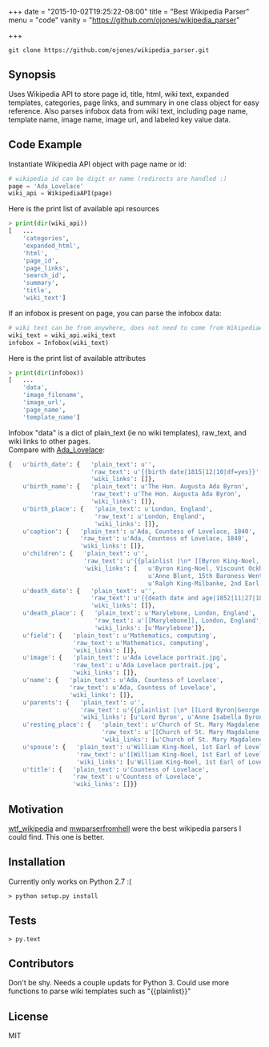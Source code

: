 +++
date = "2015-10-02T19:25:22-08:00"
title = "Best Wikipedia Parser"
menu = "code"
vanity = "https://github.com/ojones/wikipedia_parser"

+++

```
git clone https://github.com/ojones/wikipedia_parser.git
```

## Synopsis

Uses Wikipedia API to store page id, title, html, wiki text, expanded templates, categories, page links, and summary in one class object for easy reference.  Also parses infobox data from wiki text, including page name, template name, image name, image url, and labeled key value data.

## Code Example

Instantiate Wikipedia API object with page name or id:
```python
# wikipedia id can be digit or name (redirects are handled :)
page = 'Ada_Lovelace'
wiki_api = WikipediaAPI(page)
```
Here is the print list of available api resources 
```python
> print(dir(wiki_api))
[   ...
    'categories',
    'expanded_html',
    'html',
    'page_id',
    'page_links',
    'search_id',
    'summary',
    'title',
    'wiki_text']
```
If an infobox is present on page, you can parse the infobox data:
```python
# wiki text can be from anywhere, does not need to come from WikipediaAPI object
wiki_text = wiki_api.wiki_text
infobox = Infobox(wiki_text)
```
Here is the print list of available attributes 
```python
> print(dir(infobox))
[   ...
    'data',
    'image_filename',
    'image_url',
    'page_name',
    'template_name']
```
Infobox "data" is a dict of plain_text (ie no wiki templates), raw_text, and wiki links to other pages. 
<br>Compare with [Ada_Lovelace](https://en.wikipedia.org/wiki/Ada_Lovelace):
```python
{   u'birth_date': {   'plain_text': u'',
                       'raw_text': u'{{birth date|1815|12|10|df=yes}}',
                       'wiki_links': []},
    u'birth_name': {   'plain_text': u'The Hon. Augusta Ada Byron',
                       'raw_text': u'The Hon. Augusta Ada Byron',
                       'wiki_links': []},
    u'birth_place': {   'plain_text': u'London, England',
                        'raw_text': u'London, England',
                        'wiki_links': []},
    u'caption': {   'plain_text': u'Ada, Countess of Lovelace, 1840',
                    'raw_text': u'Ada, Countess of Lovelace, 1840',
                    'wiki_links': []},
    u'children': {   'plain_text': u'',
                     'raw_text': u'{{plainlist |\n* [[Byron King-Noel, Viscount Ockham|Byron King-Noel, Viscount Ockham and 12th Baron Wentworth]]\n* [[Anne Blunt, 15th Baroness Wentworth]]\n* [[Ralph King-Milbanke, 2nd Earl of Lovelace]]}}',
                     'wiki_links': [   u'Byron King-Noel, Viscount Ockham',
                                       u'Anne Blunt, 15th Baroness Wentworth',
                                       u'Ralph King-Milbanke, 2nd Earl of Lovelace']},
    u'death_date': {   'plain_text': u'',
                       'raw_text': u'{{death date and age|1852|11|27|1815|12|10|df=yes}}',
                       'wiki_links': []},
    u'death_place': {   'plain_text': u'Marylebone, London, England',
                        'raw_text': u'[[Marylebone]], London, England',
                        'wiki_links': [u'Marylebone']},
    u'field': {   'plain_text': u'Mathematics, computing',
                  'raw_text': u'Mathematics, computing',
                  'wiki_links': []},
    u'image': {   'plain_text': u'Ada Lovelace portrait.jpg',
                  'raw_text': u'Ada Lovelace portrait.jpg',
                  'wiki_links': []},
    u'name': {   'plain_text': u'Ada, Countess of Lovelace',
                 'raw_text': u'Ada, Countess of Lovelace',
                 'wiki_links': []},
    u'parents': {   'plain_text': u'',
                    'raw_text': u'{{plainlist |\n* [[Lord Byron|George Gordon Byron, 6th Baron Byron]]\n* [[Anne Isabella Byron, Baroness Byron|Anne Isabella Milbanke, 11th Baroness Wentworth]]\n  }}',
                    'wiki_links': [u'Lord Byron', u'Anne Isabella Byron, Baroness Byron']},
    u'resting_place': {   'plain_text': u'Church of St. Mary Magdalene, Hucknall, Nottingham, England',
                          'raw_text': u'[[Church of St. Mary Magdalene, Hucknall]], Nottingham, England',
                          'wiki_links': [u'Church of St. Mary Magdalene, Hucknall']},
    u'spouse': {   'plain_text': u'William King-Noel, 1st Earl of Lovelace',
                   'raw_text': u'[[William King-Noel, 1st Earl of Lovelace]]',
                   'wiki_links': [u'William King-Noel, 1st Earl of Lovelace']},
    u'title': {   'plain_text': u'Countess of Lovelace',
                  'raw_text': u'Countess of Lovelace',
                  'wiki_links': []}}
```
## Motivation

[wtf_wikipedia](https://github.com/spencermountain/wtf_wikipedia) and [mwparserfromhell](https://github.com/earwig/mwparserfromhell) were the best wikipedia parsers I could find.  This one is better. 

## Installation

Currently only works on Python 2.7 :(
```
> python setup.py install
```

## Tests

```
> py.text
```

## Contributors

Don't be shy.  Needs a couple updats for Python 3. Could use more functions to parse wiki templates such as "{{plainlist}}"

## License

MIT
